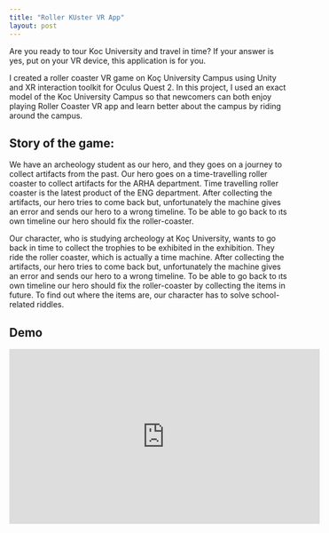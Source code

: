 ```yaml
---
title: "Roller KUster VR App"
layout: post
---
```


Are you ready to tour Koc University and travel in time? If your answer is yes, put on your VR device, this application is for you. 


I created a roller coaster VR game on Koç University Campus using Unity and XR interaction toolkit for Oculus Quest 2. In this project, I used an exact model of the Koc University Campus so that newcomers can both enjoy playing Roller Coaster VR app and learn better about the campus by riding around the campus.

## Story of the game:

We have an archeology student as our hero, and they goes on a journey to collect artifacts from the past. Our hero goes on a time-travelling roller coaster to collect artifacts for the ARHA department. Time travelling roller coaster is the latest product of the ENG department. After collecting the artifacts, our hero tries to come back but, unfortunately the machine gives an error and sends our hero to a wrong timeline. To be able to go back to ıts own timeline our hero should fix the roller-coaster.

Our character, who is studying archeology at Koç University, wants to go back in time to collect the trophies to be exhibited in the exhibition. They ride the roller coaster, which is actually a time machine. After collecting the artifacts, our hero tries to come back but, unfortunately the machine gives an error and sends our hero to a wrong timeline. To be able to go back to ıts own timeline our hero should fix the roller-coaster by collecting the items in future. To find out where the items are, our character has to solve school-related riddles.

## Demo

<iframe width="560" height="315" src="https://www.youtube.com/embed/FvEZdLP4QV4" title="YouTube video player" frameborder="0" allow="accelerometer; autoplay; clipboard-write; encrypted-media; gyroscope; picture-in-picture" allowfullscreen></iframe>
